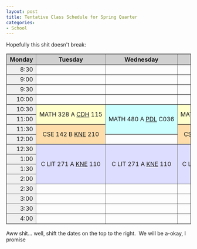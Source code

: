 ```yaml
--- 
layout: post
title: Tentative Class Schedule for Spring Quarter
categories:
- School
---
```

Hopefully this shit doesn't break:
<table border="1" cellpadding="3">
<tr bgcolor="#d0d0d0">
<th>Monday</th>
<th>Tuesday</th>
<th>Wednesday</th>
<th>Thursday</th>
<th>Friday</th>
</tr>
<tr>
<td align="right" bgcolor="#f0f0f0" nowrap="nowrap">8:30</td>
<td></td>
<td></td>
<td></td>
<td></td>
<td></td>
</tr>
<tr>
<td align="right" bgcolor="#f0f0f0" nowrap="nowrap">9:00</td>
<td></td>
<td></td>
<td></td>
<td></td>
<td></td>
</tr>
<tr>
<td align="right" bgcolor="#f0f0f0" nowrap="nowrap">9:30</td>
<td></td>
<td></td>
<td></td>
<td></td>
<td></td>
</tr>
<tr>
<td align="right" bgcolor="#f0f0f0" nowrap="nowrap">10:00</td>
<td></td>
<td></td>
<td></td>
<td></td>
<td></td>
</tr>
<tr>
<td align="right" bgcolor="#f0f0f0" nowrap="nowrap">10:30</td>
<td rowspan="2" align="center" bgcolor="#ffffcc" nowrap="nowrap">MATH 328 A
<a href="http://www.washington.edu/students/maps/map.cgi?CDH" target="_CDH">CDH</a> 115</td>
<td rowspan="3" align="center" bgcolor="#ccffff" nowrap="nowrap">MATH 480 A
<a href="http://www.washington.edu/students/maps/map.cgi?PDL" target="_PDL">PDL</a> C036</td>
<td rowspan="2" align="center" bgcolor="#ffffcc" nowrap="nowrap">MATH 328 A
<a href="http://www.washington.edu/students/maps/map.cgi?CDH" target="_CDH">CDH</a> 115</td>
<td rowspan="3" align="center" bgcolor="#ccffff" nowrap="nowrap">MATH 480 A
<a href="http://www.washington.edu/students/maps/map.cgi?PDL" target="_PDL">PDL</a> C036</td>
<td rowspan="2" align="center" bgcolor="#ffffcc" nowrap="nowrap">MATH 328 A
<a href="http://www.washington.edu/students/maps/map.cgi?CDH" target="_CDH">CDH</a> 115</td>
</tr>
<tr>
<td align="right" bgcolor="#f0f0f0" nowrap="nowrap">11:00</td>
</tr>
<tr>
<td align="right" bgcolor="#f0f0f0" nowrap="nowrap">11:30</td>
<td rowspan="2" align="center" bgcolor="#ffddaa" nowrap="nowrap">CSE 142 B
<a href="http://www.washington.edu/students/maps/map.cgi?KNE" target="_KNE">KNE</a> 210</td>
<td rowspan="2" align="center" bgcolor="#ffddaa" nowrap="nowrap">CSE 142 B
<a href="http://www.washington.edu/students/maps/map.cgi?KNE" target="_KNE">KNE</a> 210</td>
<td rowspan="2" align="center" bgcolor="#ffddaa" nowrap="nowrap">CSE 142 B
<a href="http://www.washington.edu/students/maps/map.cgi?KNE" target="_KNE">KNE</a> 210</td>
</tr>
<tr>
<td align="right" bgcolor="#f0f0f0" nowrap="nowrap">12:00</td>
<td></td>
<td></td>
</tr>
<tr>
<td align="right" bgcolor="#f0f0f0" nowrap="nowrap">12:30</td>
<td rowspan="4" align="center" bgcolor="#ddddff" nowrap="nowrap">C LIT 271 A
<a href="http://www.washington.edu/students/maps/map.cgi?KNE" target="_KNE">KNE</a> 110</td>
<td rowspan="4" align="center" bgcolor="#ddddff" nowrap="nowrap">C LIT 271 A
<a href="http://www.washington.edu/students/maps/map.cgi?KNE" target="_KNE">KNE</a> 110</td>
<td rowspan="4" align="center" bgcolor="#ddddff" nowrap="nowrap">C LIT 271 A
<a href="http://www.washington.edu/students/maps/map.cgi?KNE" target="_KNE">KNE</a> 110</td>
<td rowspan="4" align="center" bgcolor="#ddddff" nowrap="nowrap">C LIT 271 A
<a href="http://www.washington.edu/students/maps/map.cgi?KNE" target="_KNE">KNE</a> 110</td>
<td></td>
</tr>
<tr>
<td align="right" bgcolor="#f0f0f0" nowrap="nowrap">1:00</td>
<td></td>
</tr>
<tr>
<td align="right" bgcolor="#f0f0f0" nowrap="nowrap">1:30</td>
<td></td>
</tr>
<tr>
<td align="right" bgcolor="#f0f0f0" nowrap="nowrap">2:00</td>
<td></td>
</tr>
<tr>
<td align="right" bgcolor="#f0f0f0" nowrap="nowrap">2:30</td>
<td></td>
<td></td>
<td></td>
<td rowspan="2" align="center" bgcolor="#bbffcc" nowrap="nowrap">CSE 142 BH
<a href="http://www.washington.edu/students/maps/map.cgi?THO" target="_THO">THO</a> 331</td>
<td></td>
</tr>
<tr>
<td align="right" bgcolor="#f0f0f0" nowrap="nowrap">3:00</td>
<td></td>
<td></td>
<td></td>
<td></td>
</tr>
<tr>
<td align="right" bgcolor="#f0f0f0" nowrap="nowrap">3:30</td>
<td></td>
<td></td>
<td></td>
<td></td>
<td></td>
</tr>
<tr>
<td align="right" bgcolor="#f0f0f0" nowrap="nowrap">4:00</td>
<td></td>
<td></td>
<td></td>
<td></td>
<td>&#xA0;</td>
</tr>
</table>
Aww shit... well, shift the dates on the top to the right.  We will be a-okay, I promise
